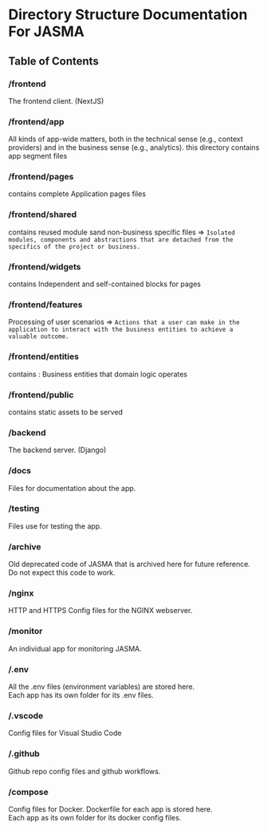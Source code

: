 # Directory Structure Documentation For JASMA

## Table of Contents

### /frontend

The frontend client. (NextJS)

### /frontend/app
All kinds of app-wide matters, both in the technical sense (e.g., context providers) and in the business sense (e.g., analytics).
this directory contains app segment files

### /frontend/pages
contains complete Application pages files

### /frontend/shared
contains reused module sand non-business specific files => ```Isolated modules, components and abstractions that are detached from the specifics of the project or business. ```

### /frontend/widgets
contains Independent and self-contained blocks for pages

### /frontend/features
Processing of user scenarios => ```Actions that a user can make in the application to interact with the business entities to achieve a valuable outcome.```

### /frontend/entities
contains : Business entities that domain logic operates 

### /frontend/public
contains static assets to be served


### /backend

The backend server. (Django)

### /docs

Files for documentation about the app.

### /testing 

Files use for testing the app.

### /archive

Old deprecated code of JASMA that is archived here for future reference.
Do not expect this code to work.

### /nginx

HTTP and HTTPS Config files for the NGINX webserver.

### /monitor

An individual app for monitoring JASMA. 

### /.env

All the .env files (environment variables) are stored here. <br/>
Each app has its own folder for its .env files.

### /.vscode

Config files for Visual Studio Code

### /.github

Github repo config files and github workflows.

### /compose

Config files for Docker. Dockerfile for each app is stored here. <br/>
Each app as its own folder for its docker config files.
